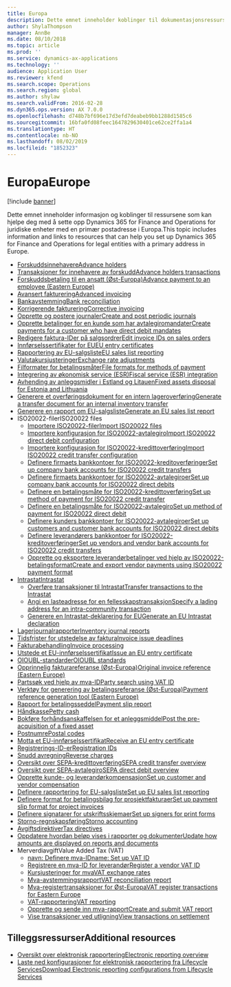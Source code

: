 ```yaml
---
title: Europa
description: Dette emnet inneholder koblinger til dokumentasjonsressurser for Microsoft Dynamics 365 for Finance and Operations for Norge.
author: ShylaThompson
manager: AnnBe
ms.date: 08/10/2018
ms.topic: article
ms.prod: ''
ms.service: dynamics-ax-applications
ms.technology: ''
audience: Application User
ms.reviewer: kfend
ms.search.scope: Operations
ms.search.region: global
ms.author: shylaw
ms.search.validFrom: 2016-02-28
ms.dyn365.ops.version: AX 7.0.0
ms.openlocfilehash: d748b7bf696e17d3efd7deabeb9bb1288d1585c6
ms.sourcegitcommit: 16bfa0fd08feec1647829630401ce62ce2ffa1a4
ms.translationtype: HT
ms.contentlocale: nb-NO
ms.lasthandoff: 08/02/2019
ms.locfileid: "1852323"
---
```

# <a name="europe"></a><span data-ttu-id="19445-103">Europa</span><span class="sxs-lookup"><span data-stu-id="19445-103">Europe</span></span> 

[!include [banner](../includes/banner.md)]

<span data-ttu-id="19445-104">Dette emnet inneholder informasjon og koblinger til ressursene som kan hjelpe deg med å sette opp Dynamics 365 for Finance and Operations for juridiske enheter med en primær postadresse i Europa.</span><span class="sxs-lookup"><span data-stu-id="19445-104">This topic includes information and links to resources that can help you set up Dynamics 365 for Finance and Operations for legal entities with a primary address in Europe.</span></span> 

- [<span data-ttu-id="19445-105">Forskuddsinnehavere</span><span class="sxs-lookup"><span data-stu-id="19445-105">Advance holders</span></span>](emea-advance-holders.md)
 - [<span data-ttu-id="19445-106">Transaksjoner for innehavere av forskudd</span><span class="sxs-lookup"><span data-stu-id="19445-106">Advance holders transactions</span></span>](emea-advance-holders-transactions.md)
 - [<span data-ttu-id="19445-107">Forskuddsbetaling til en ansatt (Øst-Europa)</span><span class="sxs-lookup"><span data-stu-id="19445-107">Advance payment to an employee (Eastern Europe)</span></span>](tasks/advance-payment-employee.md)
- [<span data-ttu-id="19445-108">Avansert fakturering</span><span class="sxs-lookup"><span data-stu-id="19445-108">Advanced invoicing</span></span>](emea-advance-invoice.md)
- [<span data-ttu-id="19445-109">Bankavstemming</span><span class="sxs-lookup"><span data-stu-id="19445-109">Bank reconciliation</span></span>](emea-bank-reconciliation.md)
- [<span data-ttu-id="19445-110">Korrigerende fakturering</span><span class="sxs-lookup"><span data-stu-id="19445-110">Corrective invoicing</span></span>](emea-corrective-invoice.md)
- [<span data-ttu-id="19445-111">Opprette og postere journaler</span><span class="sxs-lookup"><span data-stu-id="19445-111">Create and post periodic journals</span></span>](emea-create-post-periodic-journals.md)
- [<span data-ttu-id="19445-112">Opprette betalinger for en kunde som har avtalegiromandater</span><span class="sxs-lookup"><span data-stu-id="19445-112">Create payments for a customer who have direct debit mandates</span></span>](tasks/create-payments-customers-who-have-direct-debit-mandates.md)
- [<span data-ttu-id="19445-113">Redigere faktura-IDer på salgsordrer</span><span class="sxs-lookup"><span data-stu-id="19445-113">Edit invoice IDs on sales orders</span></span>](emea-edit-invoice-id-sales-orders.md)
- [<span data-ttu-id="19445-114">Innførselssertifikater for EU</span><span class="sxs-lookup"><span data-stu-id="19445-114">EU entry certificates</span></span>](emea-entry-certificates.md)
- [<span data-ttu-id="19445-115">Rapportering av EU-salgsliste</span><span class="sxs-lookup"><span data-stu-id="19445-115">EU sales list reporting</span></span>](emea-eu-sales-list.md)
- [<span data-ttu-id="19445-116">Valutakursjusteringer</span><span class="sxs-lookup"><span data-stu-id="19445-116">Exchange rate adjustments</span></span>](emea-exchange-rate-adjustments.md)
- [<span data-ttu-id="19445-117">Filformater for betalingsmåter</span><span class="sxs-lookup"><span data-stu-id="19445-117">File formats for methods of payment</span></span>](emea-select-file-formats-for-the-method-of-payments.md)
- [<span data-ttu-id="19445-118">Integrering av økonomisk service (ESR)</span><span class="sxs-lookup"><span data-stu-id="19445-118">Fiscal service (ESR) integration</span></span>](emea-fiscal-service-integration.md)
- [<span data-ttu-id="19445-119">Avhending av anleggsmidler i Estland og Litauen</span><span class="sxs-lookup"><span data-stu-id="19445-119">Fixed assets disposal for Estonia and Lithuania</span></span>](emea-credit-note-reverse-fixed-asset-sale.md)
- [<span data-ttu-id="19445-120">Generere et overføringsdokument for en intern lageroverføring</span><span class="sxs-lookup"><span data-stu-id="19445-120">Generate a transfer document for an internal inventory transfer</span></span>](tasks/transfer-document-internal-inventory-transfer.md)
- [<span data-ttu-id="19445-121">Generere en rapport om EU-salgsliste</span><span class="sxs-lookup"><span data-stu-id="19445-121">Generate an EU sales list report</span></span>](tasks/eur-00011-eu-sales-list-report.md)
- <span data-ttu-id="19445-122">ISO20022-filer</span><span class="sxs-lookup"><span data-stu-id="19445-122">ISO20022 files</span></span>
  - [<span data-ttu-id="19445-123">Importere ISO20022-filer</span><span class="sxs-lookup"><span data-stu-id="19445-123">Import ISO20022 files</span></span>](emea-ISO20022-file-formats.md)
  - [<span data-ttu-id="19445-124">Importere konfigurasjon for ISO20022-avtalegiro</span><span class="sxs-lookup"><span data-stu-id="19445-124">Import ISO20022 direct debit configuration</span></span>](tasks/import-iso20022-direct-debit-configuration.md)
  - [<span data-ttu-id="19445-125">Importere konfigurasjon for ISO20022-kredittoverføring</span><span class="sxs-lookup"><span data-stu-id="19445-125">Import ISO20022 credit transfer configuration</span></span>](tasks/import-iso20022-credit-transfer-configuration.md)
  - [<span data-ttu-id="19445-126">Definere firmaets bankkontoer for ISO20022-kreditoverføringer</span><span class="sxs-lookup"><span data-stu-id="19445-126">Set up company bank accounts for ISO20022 credit transfers</span></span>](tasks/set-up-company-bank-accounts-iso20022-credit-transfers.md)
  - [<span data-ttu-id="19445-127">Definere firmaets bankkontoer for ISO20022-avtalegiroer</span><span class="sxs-lookup"><span data-stu-id="19445-127">Set up company bank accounts for ISO20022 direct debits</span></span>](tasks/set-up-company-bank-accounts-iso20022-direct-debits.md)
  - [<span data-ttu-id="19445-128">Definere en betalingsmåte for ISO20022-kredittoverføring</span><span class="sxs-lookup"><span data-stu-id="19445-128">Set up method of payment for ISO20022 credit transfer</span></span>](tasks/set-up-method-payment-iso20022-credit-transfer.md)
  - [<span data-ttu-id="19445-129">Definere en betalingsmåte for ISO20022-avtalegiro</span><span class="sxs-lookup"><span data-stu-id="19445-129">Set up method of payment for ISO20022 direct debit</span></span>](tasks/setup-method-payment-iso20022-direct-debit.md)
  - [<span data-ttu-id="19445-130">Definere kunders bankkontoer for ISO20022-avtalegiroer</span><span class="sxs-lookup"><span data-stu-id="19445-130">Set up customers and customer bank accounts for ISO20022 direct debits</span></span>](tasks/set-up-bank-accounts-iso20022-direct-debits.md)
  - [<span data-ttu-id="19445-131">Definere leverandørers bankkontoer for ISO20022-kreditoverføringer</span><span class="sxs-lookup"><span data-stu-id="19445-131">Set up vendors and vendor bank accounts for ISO20022 credit transfers</span></span>](tasks/set-up-vendor-iso20022-credit-transfers.md)
  - [<span data-ttu-id="19445-132">Opprette og eksportere leverandørbetalinger ved hjelp av ISO20022-betalingsformat</span><span class="sxs-lookup"><span data-stu-id="19445-132">Create and export vendor payments using ISO20022 payment format</span></span>](tasks/create-export-vendor-payments-iso20022-payment-format.md)
- [<span data-ttu-id="19445-133">Intrastat</span><span class="sxs-lookup"><span data-stu-id="19445-133">Intrastat</span></span>](emea-intrastat.md)
  - [<span data-ttu-id="19445-134">Overføre transaksjoner til Intrastat</span><span class="sxs-lookup"><span data-stu-id="19445-134">Transfer transactions to the Intrastat</span></span>](tasks/transfer-transactions-intrastat.md)
  - [<span data-ttu-id="19445-135">Angi en lasteadresse for en fellesskapstransaksjon</span><span class="sxs-lookup"><span data-stu-id="19445-135">Specify a lading address for an intra-community transaction</span></span>](tasks/eur-00002-specify-lading-address-intra-community.md)
  - [<span data-ttu-id="19445-136">Generere en Intrastat-deklarering for EU</span><span class="sxs-lookup"><span data-stu-id="19445-136">Generate an EU Intrastat declaration</span></span>](tasks/eur-00002-eu-intrastat-declaration.md)
- [<span data-ttu-id="19445-137">Lagerjournalrapporter</span><span class="sxs-lookup"><span data-stu-id="19445-137">Inventory journal reports</span></span>](emea-set-up-report-inventory-journal-names.md)
- [<span data-ttu-id="19445-138">Tidsfrister for utstedelse av faktura</span><span class="sxs-lookup"><span data-stu-id="19445-138">Invoice issue deadlines</span></span>](emea-invoice-issue-deadline.md)
- [<span data-ttu-id="19445-139">Fakturabehandling</span><span class="sxs-lookup"><span data-stu-id="19445-139">Invoice processing</span></span>](emea-invoice-processing.md)
- [<span data-ttu-id="19445-140">Utstede et EU-innførselssertifikat</span><span class="sxs-lookup"><span data-stu-id="19445-140">Issue an EU entry certificate</span></span>](tasks/eur-00012-issue-eu-entry-certificate.md)
- [<span data-ttu-id="19445-141">OIOUBL-standarder</span><span class="sxs-lookup"><span data-stu-id="19445-141">OIOUBL standards</span></span>](emea-oioubl-standards-electronic-invoicing.md)
- [<span data-ttu-id="19445-142">Opprinnelig fakturareferanse (Øst-Europa)</span><span class="sxs-lookup"><span data-stu-id="19445-142">Original invoice reference (Eastern Europe)</span></span>](tasks/ee-00004-original-invoice-reference.md)
- [<span data-ttu-id="19445-143">Partssøk ved hjelp av mva-ID</span><span class="sxs-lookup"><span data-stu-id="19445-143">Party search using VAT ID</span></span>](tasks/eur-00015-party-search-vat-id.md)
- [<span data-ttu-id="19445-144">Verktøy for generering av betalingsreferanse (Øst-Europa)</span><span class="sxs-lookup"><span data-stu-id="19445-144">Payment reference generation tool (Eastern Europe)</span></span>](tasks/ee-00015-payment-reference-generation-tool.md)
- [<span data-ttu-id="19445-145">Rapport for betalingsseddel</span><span class="sxs-lookup"><span data-stu-id="19445-145">Payment slip report</span></span>](emea-eur-payment-slip-report-giro.md)
- [<span data-ttu-id="19445-146">Håndkasse</span><span class="sxs-lookup"><span data-stu-id="19445-146">Petty cash</span></span>](emea-petty-cash.md)
- [<span data-ttu-id="19445-147">Bokføre forhåndsanskaffelsen for et anleggsmiddel</span><span class="sxs-lookup"><span data-stu-id="19445-147">Post the pre-acquisition of a fixed asset</span></span>](emea-pre-acquisition-acquisition-fixed-asset.md)
- [<span data-ttu-id="19445-148">Postnumre</span><span class="sxs-lookup"><span data-stu-id="19445-148">Postal codes</span></span>](emea-import-create-postal-codes-manually.md)
- [<span data-ttu-id="19445-149">Motta et EU-innførselssertifikat</span><span class="sxs-lookup"><span data-stu-id="19445-149">Receive an EU entry certificate</span></span>](tasks/eur-00012-receive-eu-entry-certificate.md)
- [<span data-ttu-id="19445-150">Registrerings-ID-er</span><span class="sxs-lookup"><span data-stu-id="19445-150">Registration IDs</span></span>](emea-registration-ids.md)
- [<span data-ttu-id="19445-151">Snudd avregning</span><span class="sxs-lookup"><span data-stu-id="19445-151">Reverse charges</span></span>](emea-reverse-charge.md)
- [<span data-ttu-id="19445-152">Oversikt over SEPA-kredittoverføring</span><span class="sxs-lookup"><span data-stu-id="19445-152">SEPA credit transfer overview</span></span>](../accounts-payable/sepa-credit-transfer.md)
- [<span data-ttu-id="19445-153">Oversikt over SEPA-avtalegiro</span><span class="sxs-lookup"><span data-stu-id="19445-153">SEPA direct debit overview</span></span>](../accounts-receivable/sepa-direct-debit-overview.md)
- [<span data-ttu-id="19445-154">Opprette kunde- og leverandørkompensasjon</span><span class="sxs-lookup"><span data-stu-id="19445-154">Set up customer and vendor compensation</span></span>](emea-compensation-customer-vendor-transactions.md)
- [<span data-ttu-id="19445-155">Definere rapportering for EU-salgsliste</span><span class="sxs-lookup"><span data-stu-id="19445-155">Set up EU sales list reporting</span></span>](tasks/eur-00011-eu-sales-list-reporting.md)
- [<span data-ttu-id="19445-156">Definere format for betalingsbilag for prosjektfakturaer</span><span class="sxs-lookup"><span data-stu-id="19445-156">Set up payment slip format for project invoices</span></span>](tasks/set-up-payment-slip-format-project-invoices.md)
- [<span data-ttu-id="19445-157">Definere signatarer for utskriftsskjemaer</span><span class="sxs-lookup"><span data-stu-id="19445-157">Set up signers for print forms</span></span>](emea-set-up-signers-for-printing-forms.md)
- [<span data-ttu-id="19445-158">Storno-regnskapsføring</span><span class="sxs-lookup"><span data-stu-id="19445-158">Storno accounting</span></span>](emea-storno.md)
- [<span data-ttu-id="19445-159">Avgiftsdirektiver</span><span class="sxs-lookup"><span data-stu-id="19445-159">Tax directives</span></span>](emea-tax-directives.md)
- [<span data-ttu-id="19445-160">Oppdatere hvordan beløp vises i rapporter og dokumenter</span><span class="sxs-lookup"><span data-stu-id="19445-160">Update how amounts are displayed on reports and documents</span></span>](emea-amount-printing-forms.md)
- <span data-ttu-id="19445-161">Merverdiavgift</span><span class="sxs-lookup"><span data-stu-id="19445-161">Value Added Tax (VAT)</span></span>
  - [<span data-ttu-id="19445-162">navn: Definere mva-ID</span><span class="sxs-lookup"><span data-stu-id="19445-162">name: Set up VAT ID</span></span>](tasks/eur-00015-vat-id.md)
  - [<span data-ttu-id="19445-163">Registrere en mva-ID for leverandør</span><span class="sxs-lookup"><span data-stu-id="19445-163">Register a vendor VAT ID</span></span>](tasks/eur-00015-registration-vendor-vat-id.md)
  - [<span data-ttu-id="19445-164">Kursjusteringer for mva</span><span class="sxs-lookup"><span data-stu-id="19445-164">VAT exchange rates</span></span>](emea-vat-exchange-rate.md)
  - [<span data-ttu-id="19445-165">Mva-avstemmingsrapport</span><span class="sxs-lookup"><span data-stu-id="19445-165">VAT reconciliation report</span></span>](tasks/eur-00018-vat-reconciliation-report.md)
  - [<span data-ttu-id="19445-166">Mva-registertransaksjoner for Øst-Europa</span><span class="sxs-lookup"><span data-stu-id="19445-166">VAT register transactions for Eastern Europe</span></span>](emea-vat-register-transactions.md)
  - [<span data-ttu-id="19445-167">VAT-rapportering</span><span class="sxs-lookup"><span data-stu-id="19445-167">VAT reporting</span></span>](emea-vat-reporting.md)
  - [<span data-ttu-id="19445-168">Opprette og sende inn mva-rapport</span><span class="sxs-lookup"><span data-stu-id="19445-168">Create and submit VAT report</span></span>](tasks/create-submit-vat-report.md)
  - [<span data-ttu-id="19445-169">Vise transaksjoner ved utligning</span><span class="sxs-lookup"><span data-stu-id="19445-169">View transactions on settlement</span></span>](emea-transactions-settlement-form.md)

## <a name="additional-resources"></a><span data-ttu-id="19445-170">Tilleggsressurser</span><span class="sxs-lookup"><span data-stu-id="19445-170">Additional resources</span></span>

- [<span data-ttu-id="19445-171">Oversikt over elektronisk rapportering</span><span class="sxs-lookup"><span data-stu-id="19445-171">Electronic reporting overview</span></span>](../../dev-itpro/analytics/general-electronic-reporting.md)
- [<span data-ttu-id="19445-172">Laste ned konfigurasjoner for elektronisk rapportering fra Lifecycle Services</span><span class="sxs-lookup"><span data-stu-id="19445-172">Download Electronic reporting configurations from Lifecycle Services</span></span>](../../dev-itpro/analytics/download-electronic-reporting-configuration-lcs.md)

